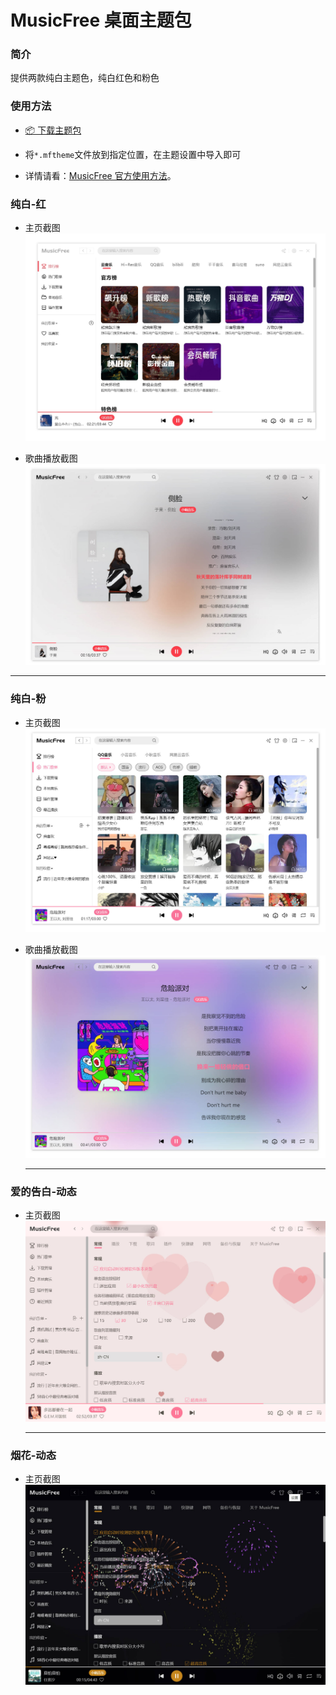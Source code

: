 # MusicFree 桌面主题包

### 简介

提供两款纯白主题色，纯白红色和粉色

### 使用方法

- [📦️ 下载主题包](https://github.com/akFace/MusicFreeTheme/releases)

- 将`*.mftheme`文件放到指定位置，在主题设置中导入即可

- 详情请看：[MusicFree 官方使用方法](https://github.com/maotoumao/MusicFreeThemePacks)。

### 纯白-红

- 主页截图
  ![image](https://raw.githubusercontent.com/akFace/MusicFreeTheme/master/preview/home.jpg)

- 歌曲播放截图
  ![image](https://raw.githubusercontent.com/akFace/MusicFreeTheme/master/preview/detail.jpg)

---

### 纯白-粉

- 主页截图
  ![image](https://raw.githubusercontent.com/akFace/MusicFreeTheme/master/preview/home-pink.jpg)

- 歌曲播放截图
  ![image](https://raw.githubusercontent.com/akFace/MusicFreeTheme/master/preview/detail-pink.jpg)

  ***

### 爱的告白-动态

- 主页截图
  ![image](https://raw.githubusercontent.com/akFace/MusicFreeTheme/master/preview/love-dynamic.jpg)

  ***

### 烟花-动态

- 主页截图
  ![image](https://raw.githubusercontent.com/akFace/MusicFreeTheme/master/preview/fireworks.jpg)
